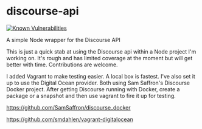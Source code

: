 discourse-api
=============
[![Known Vulnerabilities](https://snyk.io/test/github/dhyasama/discourse-api/0b0f8cc9a7fd9d19a580166469e003542f87c1de/badge.svg)](https://snyk.io/test/github/dhyasama/discourse-api/0b0f8cc9a7fd9d19a580166469e003542f87c1de)

A simple Node wrapper for the Discourse API

This is just a quick stab at using the Discourse api within a Node project I'm working on. It's rough and has limited
coverage at the moment but will get better with time. Contributions are welcome.

I added Vagrant to make testing easier. A local box is fastest. I've also set it up to use the Digital Ocean provider.
Both using Sam Saffron's Discourse Docker project. After getting Discourse running with Docker, create a package or a
snapshot and then use vagrant to fire it up for testing.

https://github.com/SamSaffron/discourse_docker

https://github.com/smdahlen/vagrant-digitalocean
